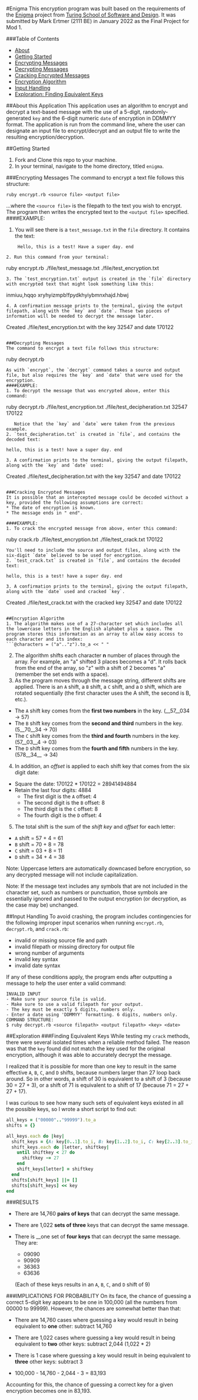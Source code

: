 #Enigma
This encryption program was built based on the requirements of the [Enigma](https://backend.turing.edu/module1/projects/enigma/index) project from [Turing School of Software and Design](https://turing.edu/).
It was submitted by Mark Ertmer (2111 BE) in January 2022 as the Final Project for Mod 1.

###Table of Contents
* [About](#about-this-application)
* [Getting Started](#getting-started)
* [Encrypting Messages](#encrypting-messages)
* [Decrypting Messages](#decrypting-messages)
* [Cracking Encrypted Messages](#cracking-encrypted-messages)
* [Encryption Algorithm](#encryption-algorithm)
* [Input Handling](#input-handling)
* [Exploration: Finding Equivalent Keys](#exploration)

##About this Application
This application uses an algorithm to encrypt and decrypt a text-based message with the use of a 5-digit, randomly-generated `key` and the 6-digit numeric `date` of encryption in DDMMYY format. The application is run from the command line, where the user can designate an input file to encrypt/decrypt and an output file to write the resulting encryption/decryption.

##Getting Started
1. Fork and Clone this repo to your machine.
2. In your terminal, navigate to the home directory, titled `enigma`.

###Encrypting Messages
The command to encrypt a text file follows this structure:
```
ruby encrypt.rb <source file> <output file>
```
...where the `<source file>` is the filepath to the text you wish to encrypt. The program then writes the encrypted text to the `<output file>` specified.
####EXAMPLE:
1. You will see there is a `test_message.txt` in the `file` directory. It contains the text:
   ```
    Hello, this is a test! Have a super day. end
```
2. Run this command from your terminal:
   ```
   ruby encrypt.rb ./file/test_message.txt ./file/test_encryption.txt
```
3. The `test_encryption.txt` output is created in the `file` directory with encrypted text that might look something like this:
   ```
   inmiuu,hqqo xryhyizmpb!fpydkhyiybmnxhajd.hbwj
```
4. A confirmation message prints to the terminal, giving the output filepath, along with the `key` and `date`. These two pieces of information will be needed to decrypt the message later.
   ```
   Created ./file/test_encryption.txt with the key 32547 and date 170122
```

###Decrypting Messages
The command to encrypt a text file follows this structure:
```
ruby decrypt.rb <source file> <output file> <key> <date>
```
As with `encrypt`, the `decrypt` command takes a source and output file, but also requires the `key` and `date` that were used for the encryption.
####EXAMPLE:
1. To decrypt the message that was encrypted above, enter this command:
   ```
   ruby decrypt.rb ./file/test_encryption.txt ./file/test_decipheration.txt 32547 170122
```
   Notice that the `key` and `date` were taken from the previous example.
2. `test_decipheration.txt` is created in `file`, and contains the decoded text:
   ```
    hello, this is a test! have a super day. end
   ```
3. A confirmation prints to the terminal, giving the output filepath, along with the `key` and `date` used:
   ```
   Created ./file/test_decipheration.txt with the key 32547 and date 170122
   ```

###Cracking Encrypted Messages
It is possible that an intercepted message could be decoded without a key, provided the following assumptions are correct:
* The date of encryption is known.
* The message ends in " end".

####EXAMPLE:
1. To crack the encrypted message from above, enter this command:
   ```
   ruby crack.rb ./file/test_encryption.txt ./file/test_crack.txt 170122
   ```
   You'll need to include the source and output files, along with the six-digit `date` believed to be used for encryption.
2. `test_crack.txt` is created in `file`, and contains the decoded text:
   ```
    hello, this is a test! have a super day. end
   ```
3. A confirmation prints to the terminal, giving the output filepath, along with the `date` used and cracked `key`.
   ```
   Created ./file/test_crack.txt with the cracked key 32547 and date 170122
   ```

##Encryption Algorithm
1. The algorithm makes use of a 27-character set which includes all the lowercase letters in the English alphabet plus a space. The program stores this information as an array to allow easy access to each character and its index:
   ```@characters = ("a".."z").to_a << " "
```
2. The algorithm shifts each character __n__ number of places through the array. For example, an "a" shifted 3 places becomes a "d". It rolls back from the end of the array, so "z" with a shift of 2 becomes "a" (remember the set ends with a space).
3. As the program moves through the message string, different shifts are applied. There is an `A` shift, a `B` shift, a `C` shift, and a `D` shift, which are rotated sequentially (the first character uses the A shift, the second is B, etc.).
  * The `A` shift key comes from the __first two numbers__ in the key. (__57__034 -> 57)
  * The `B` shift key comes from the __second and third__ numbers in the key. (5__70__34 -> 70)
  * The `C` shift key comes from the __third and fourth__ numbers in the key. (57__03__4 -> 03)
  * The `D` shift key comes from the __fourth and fifth__ numbers in the key. (578__34__ -> 34)
4. In addition, an _offset_ is applied to each shift key that comes from the six digit date:
  * Square the date: 170122 * 170122 = 28941494884
  * Retain the last four digits: 4884
    * The first digit is the `A` offset: 4
    * The second digit is the `B` offset: 8
    * The third digit is the `C` offset: 8
    * The fourth digit is the `D` offset: 4
5. The total shift is the sum of the _shift key_ and _offset_ for each letter:
  * `A` shift = 57 + 4 = 61
  * `B` shift = 70 + 8 = 78
  * `C` shift = 03 + 8 = 11
  * `D` shift = 34 + 4 = 38

Note: Uppercase letters are automatically downcased before encryption, so any decrypted message will not include capitalization.

Note: If the message text includes any symbols that are not included in the character set, such as numbers or punctuation, those symbols are essentially ignored and passed to the output encryption (or decryption, as the case may be) unchanged.

##Input Handling
To avoid crashing, the program includes contingencies for the following improper input scenarios when running `encrypt.rb`, `decrypt.rb`, and `crack.rb`:
* invalid or missing source file and path
* invalid filepath or missing directory for output file
* wrong number of arguments
* invalid key syntax
* invalid date syntax

If any of these conditions apply, the program ends after outputting a message to help the user enter a valid command:
```
INVALID INPUT
- Make sure your source file is valid.
- Make sure to use a valid filepath for your output.
- The key must be exactly 5 digits, numbers only.
- Enter a date using 'DDMMYY' formatting. 6 digits, numbers only.
COMMAND STRUCTURE:
$ ruby decrypt.rb <source filepath> <output filepath> <key> <date>
```

##Exploration
###Finding Equivalent Keys
While testing my `crack` methods, there were several isolated times when a reliable method failed. The reason was that the `key` found did not match the key used for the original encryption, although it was able to accurately decrypt the message.

I realized that it is possible for more than one key to result in the same effective `A`, `B`, `C`, and `D` shifts, because numbers larger than 27 loop back around. So in other words, a shift of 30 is equivalent to a shift of 3 (because 30 = 27 + 3), or a shift of 71 is equivalent to a shift of 17 (because 71 = 27 + 27 + 17).  

I was curious to see how many such sets of equivalent keys existed in all the possible keys, so I wrote a short script to find out:
```ruby
all_keys = ("00000".."99999").to_a
shifts = {}

all_keys.each do |key|
  shift_keys = {A: key[0..1].to_i, B: key[1..2].to_i, C: key[2..3].to_i, D: key[3..4].to_i}
  shift_keys.each do |letter, shiftkey|
    until shiftkey < 27 do
      shiftkey -= 27
    end
    shift_keys[letter] = shiftkey
  end
  shifts[shift_keys] ||= []
  shifts[shift_keys] << key
end
```
###RESULTS
* There are 14,760 __pairs of keys__ that can decrypt the same message.
* There are 1,022 __sets of three__ keys that can decrypt the same message.
* There is __one set of __four keys__ that can decrypt the same message. They are:
  * 09090
  * 90909
  * 36363
  * 63636

  (Each of these keys results in an `A`, `B`, `C`, and `D` shift of 9)

###IMPLICATIONS FOR PROBABILITY
On its face, the chance of guessing a correct 5-digit key appears to be one in 100,000 (all the numbers from 00000 to 99999). However, the chances are somewhat better than that:

* There are 14,760 cases where guessing a key would result in being equivalent to __one__ other: subtract 14,760
* There are 1,022 cases where guessing a key would result in being equivalent to __two__ other keys: subtract 2,044 (1,022 * 2)
* There is 1 case where guessing a key would result in being equivalent to __three__ other keys: subtract 3

* 100,000 - 14,760 - 2,044 - 3 = 83,193

Accounting for this, the chance of guessing a correct key for a given encryption becomes one in 83,193.
